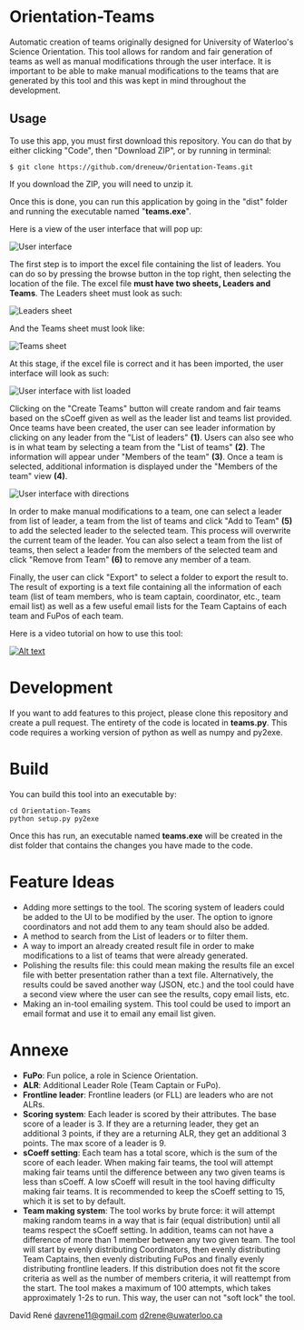 # Orientation-Teams

Automatic creation of teams originally designed for University of Waterloo's Science Orientation. This tool allows for random and fair generation of teams as well as manual modifications through the user interface. It is important to be able to make manual modifications to the teams that are generated by this tool and this was kept in mind throughout the development.

## Usage
To use this app, you must first download this repository. You can do that by either clicking "Code", then "Download ZIP", or by running in terminal:
```
$ git clone https://github.com/dreneuw/Orientation-Teams.git
```
If you download the ZIP, you will need to unzip it.

Once this is done, you can run this application by going in the "dist" folder and running the executable named "**teams.exe**".

Here is a view of the user interface that will pop up:

![User interface](./assets/ui.png)

The first step is to import the excel file containing the list of leaders. You can do so by pressing the browse button in the top right, then selecting the location of the file. The excel file **must have two sheets, Leaders and Teams**. The Leaders sheet must look as such:

![Leaders sheet](./assets/xl1.png)

And the Teams sheet must look like:

![Teams sheet](./assets/xl2.png)

At this stage, if the excel file is correct and it has been imported, the user interface will look as such:

![User interface with list loaded](./assets/ui2.png)

Clicking on the "Create Teams" button will create random and fair teams based on the sCoeff given as well as the leader list and teams list provided. Once teams have been created, the user can see leader information by clicking on any leader from the "List of leaders" **(1)**. Users can also see who is in what team by selecting a team from the "List of teams" **(2)**. The information will appear under "Members of the team" **(3)**. Once a team is selected, additional information is displayed under the "Members of the team" view **(4)**.

![User interface with directions](./assets/ui3.png)

In order to make manual modifications to a team, one can select a leader from list of leader, a team from the list of teams and click "Add to Team" **(5)** to add the selected leader to the selected team. This process will overwrite the current team of the leader. You can also select a team from the list of teams, then select a leader from the members of the selected team and click "Remove from Team" **(6)** to remove any member of a team.

Finally, the user can click "Export" to select a folder to export the result to. The result of exporting is a text file containing all the information of each team (list of team members, who is team captain, coordinator, etc., team email list) as well as a few useful email lists for the Team Captains of each team and FuPos of each team.

Here is a video tutorial on how to use this tool:

[![Alt text](https://img.youtube.com/vi/FMihaaJrmJc/0.jpg)](https://www.youtube.com/watch?v=FMihaaJrmJc)

# Development

If you want to add features to this project, please clone this repository and create a pull request. The entirety of the code is located in **teams.py**. This code requires a working version of python as well as numpy and py2exe.

# Build

You can build this tool into an executable by:

```
cd Orientation-Teams
python setup.py py2exe
```

Once this has run, an executable named **teams.exe** will be created in the dist folder that contains the changes you have made to the code.

# Feature Ideas
- Adding more settings to the tool. The scoring system of leaders could be added to the UI to be modified by the user. The option to ignore coordinators and not add them to any team should also be added.
- A method to search from the List of leaders or to filter them.
- A way to import an already created result file in order to make modifications to a list of teams that were already generated.
- Polishing the results file: this could mean making the results file an excel file with better presentation rather than a text file. Alternatively, the results could be saved another way (JSON, etc.) and the tool could have a second view where the user can see the results, copy email lists, etc.
- Making an in-tool emailing system. This tool could be used to import an email format and use it to email any email list given.

# Annexe
- **FuPo**: Fun police, a role in Science Orientation.
- **ALR**: Additional Leader Role (Team Captain or FuPo).
- **Frontline leader**: Frontline leaders (or FLL) are leaders who are not ALRs.
- **Scoring system**: Each leader is scored by their attributes. The base score of a leader is 3. If they are a returning leader, they get an additional 3 points, if they are a returning ALR, they get an additional 3 points. The max score of a leader is 9.
- **sCoeff setting**: Each team has a total score, which is the sum of the score of each leader. When making fair teams, the tool will attempt making fair teams until the difference between any two given teams is less than sCoeff. A low sCoeff will result in the tool having difficulty making fair teams. It is recommended to keep the sCoeff setting to 15, which it is set to by default.
- **Team making system**: The tool works by brute force: it will attempt making random teams in a way that is fair (equal distribution) until all teams respect the sCoeff setting. In addition, teams can not have a difference of more than 1 member between any two given team. The tool will start by evenly distributing Coordinators, then evenly distributing Team Captains, then evenly distributing FuPos and finally evenly distributing frontline leaders. If this distribution does not fit the score criteria as well as the number of members criteria, it will reattempt from the start. The tool makes a maximum of 100 attempts, which takes approximately 1-2s to run. This way, the user can not "soft lock" the tool.


 David René
 davrene11@gmail.com
 d2rene@uwaterloo.ca
